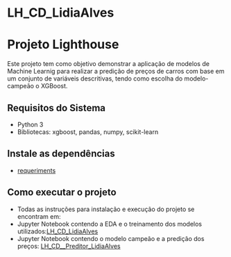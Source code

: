 # LH_CD_LidiaAlves
# Projeto Lighthouse
Este projeto tem como objetivo demonstrar a aplicação de modelos de Machine Learnig para realizar a predição de preços de carros com base em um conjunto de variáveis descritivas, tendo como escolha do modelo-campeão o XGBoost.
## Requisitos do Sistema
- Python 3
- Bibliotecas: xgboost, pandas, numpy, scikit-learn
## Instale as dependências
- [requeriments](requeriments.txt)
## Como executar o projeto
- Todas as instruções para instalação e execução do projeto se encontram em:
- Jupyter Notebook contendo a EDA e o treinamento dos modelos utilizados:[LH_CD_LidiaAlves](LH_CD_LidiaAlves.ipynb)
- Jupyter Notebook contendo o modelo campeão e a predição dos preços: [LH_CD__Preditor_LidiaAlves](LH_CD__Preditor_LidiaAlves.ipynb)


